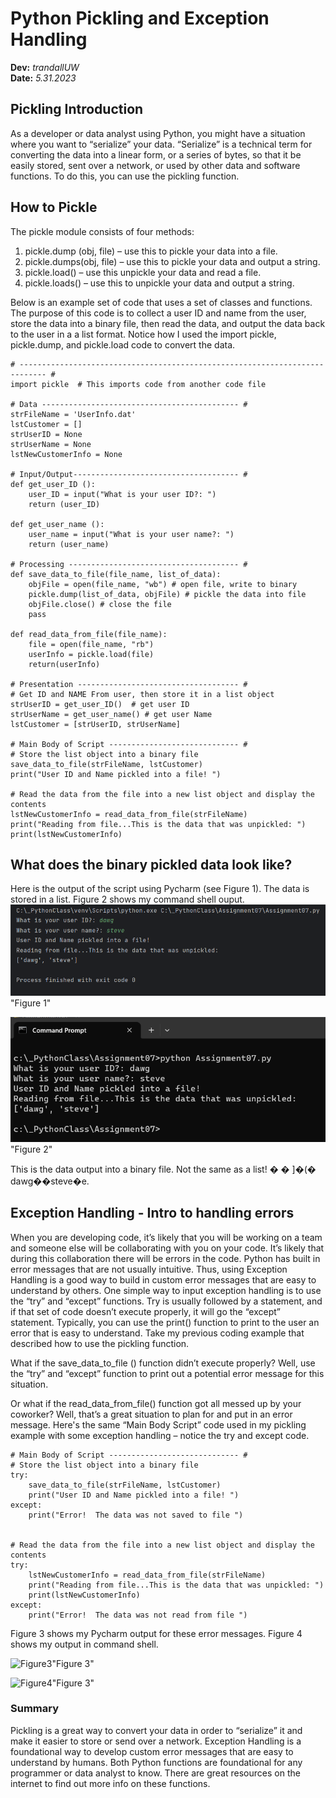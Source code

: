 # Python Pickling and Exception Handling 
**Dev:** *trandallUW*   
**Date:** *5.31.2023*


## Pickling Introduction
As a developer or data analyst using Python, you might have a situation where you want to “serialize” your data.  “Serialize” is a technical term for converting the data into a linear form, or a series of bytes, so that it be easily stored, sent over a network, or used by other data and software functions.    To do this, you can use the pickling function.  

## How to Pickle

The pickle module consists of four methods:
1.	pickle.dump (obj, file) – use this to pickle your data into a file.
2.	pickle.dumps(obj, file) – use this to pickle your data and output a string.
3.	pickle.load() – use this unpickle your data and read a file.
4.	pickle.loads() – use this to unpickle your data and output a string.

Below is an example set of code that uses a set of classes and functions.  The purpose of this code is to collect a user ID and name from the user, store the data into a binary file, then read the data, and output the data back to the user in a a list format.  Notice how I used the import pickle, pickle.dump, and pickle.load code to convert the data.  

```
# ---------------------------------------------------------------------------- #
import pickle  # This imports code from another code file

# Data -------------------------------------------- #
strFileName = 'UserInfo.dat'
lstCustomer = []
strUserID = None
strUserName = None
lstNewCustomerInfo = None

# Input/Output------------------------------------- #
def get_user_ID ():
    user_ID = input("What is your user ID?: ")
    return (user_ID)

def get_user_name ():
    user_name = input("What is your user name?: ")
    return (user_name)

# Processing -------------------------------------- #
def save_data_to_file(file_name, list_of_data):
    objFile = open(file_name, "wb") # open file, write to binary
    pickle.dump(list_of_data, objFile) # pickle the data into file
    objFile.close() # close the file
    pass

def read_data_from_file(file_name):
    file = open(file_name, "rb")
    userInfo = pickle.load(file)
    return(userInfo)

# Presentation ------------------------------------ #
# Get ID and NAME From user, then store it in a list object
strUserID = get_user_ID()  # get user ID
strUserName = get_user_name() # get user Name
lstCustomer = [strUserID, strUserName]

# Main Body of Script ----------------------------- #
# Store the list object into a binary file
save_data_to_file(strFileName, lstCustomer)
print("User ID and Name pickled into a file! ")

# Read the data from the file into a new list object and display the contents
lstNewCustomerInfo = read_data_from_file(strFileName)
print("Reading from file...This is the data that was unpickled: ")
print(lstNewCustomerInfo)
```
## What does the binary pickled data look like?
Here is the output of the script using Pycharm (see Figure 1).  The data is stored in a list.  Figure 2 shows my command shell ouput.
![Figure1](https://github.com/trandallUW/IntroToProg-Python-Mod07/blob/main/docs/pickle_pycharm.png)"Figure 1"

![Figure2](https://github.com/trandallUW/IntroToProg-Python-Mod07/blob/main/docs/pickle_cmd.png)"Figure 2"

This is the data output into a binary file.  Not the same as a list!
� � ]�(� dawg��steve�e.

## Exception Handling  - Intro to handling errors

When you are developing code, it’s likely that you will be working on a team and someone else will be collaborating with you on your code.  It’s likely that during this collaboration there will be errors in the code.  Python has built in error messages that are not usually intuitive.  Thus, using Exception Handling is a good way to build in custom error messages that are easy to understand by others.  One simple way to input exception handling is to use the “try” and “except” functions.  Try is usually followed by a statement, and if that set of code doesn’t execute properly, it will go the “except” statement.  Typically, you can use the print() function to print to the user an error that is easy to understand.   Take my previous coding example that described how to use the pickling function.  

What if the save_data_to_file () function didn’t execute properly?  Well, use the “try” and “except” function to print out a potential error message for this situation.    

Or what if the read_data_from_file() function got all messed up by your coworker?  Well, that’s a great situation to plan for and put in an error message.
Here's the same “Main Body Script” code used in my pickling example with some exception handling – notice the try and except code.  

```
# Main Body of Script ----------------------------- #
# Store the list object into a binary file
try:
    save_data_to_file(strFileName, lstCustomer)
    print("User ID and Name pickled into a file! ")
except:
    print("Error!  The data was not saved to file ")


# Read the data from the file into a new list object and display the contents
try:
    lstNewCustomerInfo = read_data_from_file(strFileName)
    print("Reading from file...This is the data that was unpickled: ")
    print(lstNewCustomerInfo)
except:
    print("Error!  The data was not read from file ")
```

Figure 3 shows my Pycharm output for these error messages.  Figure 4 shows my output in command shell.  

![Figure3](https://github.com/trandallUW/IntroToProg-Python-Mod07/blob/main/docs/error_pycharm.png)"Figure 3"

![Figure4](https://github.com/trandallUW/IntroToProg-Python-Mod07/blob/main/docs/error_cmd.png)"Figure 3"

### Summary

Pickling is a great way to convert your data in order to “serialize” it and make it easier to store or send over a network.  Exception Handling is a foundational way to develop custom error messages that are easy to understand by humans.  Both Python functions are foundational for any programmer or data analyst to know.  There are great resources on the internet to find out more info on these functions. 



